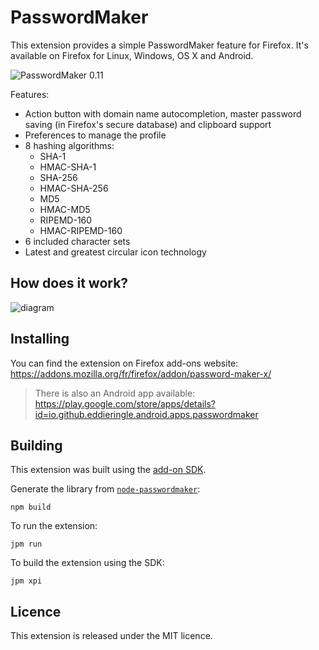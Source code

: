 PasswordMaker
=============

This extension provides a simple PasswordMaker feature for Firefox. It's available on Firefox for Linux, Windows, OS X and Android.

![PasswordMaker 0.11](https://cloud.githubusercontent.com/assets/506932/8762930/6fca6812-2d87-11e5-911b-6a7e354fcc45.png)

Features:
* Action button with domain name autocompletion, master password saving (in Firefox's secure database) and clipboard support
* Preferences to manage the profile
* 8 hashing algorithms:
  * SHA-1
  * HMAC-SHA-1
  * SHA-256
  * HMAC-SHA-256
  * MD5
  * HMAC-MD5
  * RIPEMD-160
  * HMAC-RIPEMD-160
* 6 included character sets
* Latest and greatest circular icon technology

How does it work?
-----------------

![diagram](https://cloud.githubusercontent.com/assets/506932/3291715/4b9b80d6-f587-11e3-9115-d322e5748806.png)

Installing
----------

You can find the extension on Firefox add-ons website: https://addons.mozilla.org/fr/firefox/addon/password-maker-x/

> There is also an Android app available: https://play.google.com/store/apps/details?id=io.github.eddieringle.android.apps.passwordmaker

Building
--------

This extension was built using the [add-on SDK](https://developer.mozilla.org/en-US/Add-ons/SDK).

Generate the library from [`node-passwordmaker`](https://github.com/emersion/node-passwordmaker):
```
npm build
```

To run the extension:
```
jpm run
```

To build the extension using the SDK:
```
jpm xpi
```

Licence
-------

This extension is released under the MIT licence.
